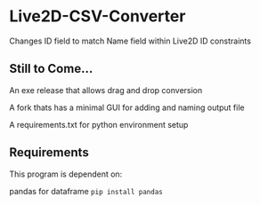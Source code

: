 # Live2D-CSV-Converter
Changes ID field to match Name field within Live2D ID constraints

## Still to Come...
An exe release that allows drag and drop conversion

A fork thats has a minimal GUI for adding and naming output file

A requirements.txt for python environment setup

## Requirements
This program is dependent on:

pandas for dataframe
`pip install pandas`


